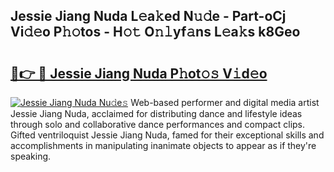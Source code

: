 ## Jessie Jiang Nuda L𝚎a𝚔ed N𝚞𝚍e - Part-oCj Vi𝚍𝚎o P𝚑𝚘tos - H𝚘𝚝 O𝚗𝚕yf𝚊ns L𝚎a𝚔s k8Geo

# <h2><a href="http://kfey3c.oniu.top/?m=Jessie+Jiang+Nuda">🔗👉 🔴 Jessie Jiang Nuda P𝚑ot𝚘𝚜 V𝚒d𝚎o</a></h2>

[![Jessie Jiang Nuda Nu𝚍e𝚜](https://i.imgur.com/0qMVB7G.gif)](http://kfey3c.oniu.top/?m=Jessie+Jiang+Nuda)
Web-based performer and digital media artist Jessie Jiang Nuda, acclaimed for distributing dance and lifestyle ideas through solo and collaborative dance performances and compact clips. Gifted ventriloquist Jessie Jiang Nuda, famed for their exceptional skills and accomplishments in manipulating inanimate objects to appear as if they're speaking.  
